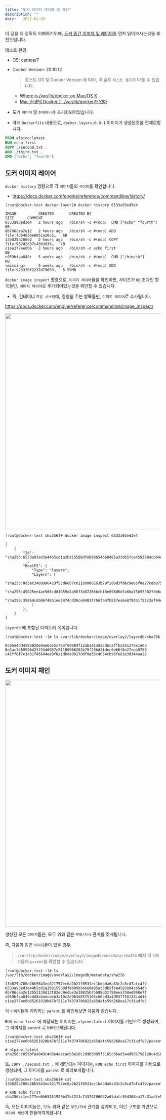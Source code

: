 ```yaml
---
title: "도커 이미지 레이어 및 체인"
description: ""
date:   2022-01-09
---
```


이 글을 더 정확히 이해하기위해, [도커 중간 이미지 및 레이어](/docker-intermediate-image)를 먼저 읽어보시는것을 추천드립니다.

테스트 환경

- OS: centos/7

- Docker Version: 20.10.12

    > 호스트 OS 및 Docker Version 에 따라, 이 글의 `테스트 결과`가 다를 수 있습니다.

    - [Where is /var/lib/docker on Mac/OS X](https://stackoverflow.com/questions/38532483/where-is-var-lib-docker-on-mac-os-x)
    - [Mac 환경의 Docker 는 /var/lib/docker가 없다](https://memostack.tistory.com/3)

- 도커 `이미지` 및 `컨테이너`가 초기화되어있습니다.

- 아래 `Dockerfile` 내용으로, `docker-layers:0.0.1` 이미지가 생성된것을 전제로합니다.

```dockerfile
FROM alpine:latest
RUN echo first
COPY ./second.txt .
ADD ./third.txt .
CMD ["echo", "fourth"]
```

## 도커 이미지 레이어

`docker history` 명령으로 각 `이미지`들의 `사이즈`를 확인합니다.

- https://docs.docker.com/engine/reference/commandline/history/

```shell script
[root@docker-test docker-layer]# docker history 6533a93ed3e4

IMAGE          CREATED       CREATED BY                                      SIZE      COMMENT
6533a93ed3e4   2 hours ago   /bin/sh -c #(nop)  CMD ["echo" "fourth"]        0B
6b786cea2e12   2 hours ago   /bin/sh -c #(nop) ADD file:7db483be005ca26c6…   6B
13b825a700e2   2 hours ago   /bin/sh -c #(nop) COPY file:932d2d37c43b3d37…   7B
c1ee277ee0b6   2 hours ago   /bin/sh -c echo first                           0B
c059bfaa849c   5 weeks ago   /bin/sh -c #(nop)  CMD ["/bin/sh"]              0B
<missing>      5 weeks ago   /bin/sh -c #(nop) ADD file:9233f6f2237d79659…   5.59MB
```

`docker image inspect` 명령으로, `이미지 레이어`들을 확인하면, 사이즈가 `0B` 초과인 항목들만, `이미지 레이어`로 추가되어있는것을 확인할 수 있습니다.

- 즉, 컨테이너 `파일 시스템`에, 영향을 주는 항목들만, `이미지 레이어`로 추가됩니다.

https://docs.docker.com/engine/reference/commandline/image_inspect/

<img src="https://user-images.githubusercontent.com/11391606/148420106-91f804a1-d68f-436b-abf5-3c0affb11849.png" width="700" />

```shell script
[root@docker-test sha256]# docker image inspect 6533a93ed3e4

[
    {
        "Id": "sha256:6533a93ed3e44b5cd1a2b915508dfeb99b54660405a33db5fce4593884cb64db",
        ...
        "RootFS": {
            "Type": "layers",
            "Layers": [
                "sha256:8d3ac3489996423f53d6087c81180006263b79f206d3fdec9e66f0e27ceb8759",
                "sha256:49825ee4ae566cd81659e8a56f3d87266bcbf8e098d6dfa6ba75b53582fdb64a",
                "sha256:35654cdb06748b1ee3474cd39ce940377b6fa47b657ea6e8f93b1f55c3af94eb"
            ]
        },
    }
]
```

`layerdb` 에 포함된 디렉토리 목록입니다.

```shell script
[root@docker-test ~]# ls /var/lib/docker/image/overlay2/layerdb/sha256

0c05e4dd4393920e9ae63e5c784f00084f12ab1414da5decaffb2da1275e1e0a
8d3ac3489996423f53d6087c81180006263b79f206d3fdec9e66f0e27ceb8759
c41ff8f7e1a31f45604ee0f6a1dbda09170df0a56c4054cb96fe81e3d344aa28
```

## 도커 이미지 체인

<img src="https://user-images.githubusercontent.com/11391606/148420102-d5c8baf3-267b-40be-a2fa-84cc1e5b9f5b.png" height="800" />

생성된 모든 `이미지`들은, 모두 위와 같은 `부모/자식` 관계를 갖게됩니다.

즉, 다음과 같은 `이미지`들이 있을 경우,

> `/var/lib/docker/image/overlay2/imagedb/metadata/sha256` 에서 각 `이미지`들의 `parent`를 확인할 수 있습니다.

```shell script
[root@docker-test ~]# ls /var/lib/docker/image/overlay2/imagedb/metadata/sha256

13b825a700e28b5643ec821757ec0a2b21f0531ec1bdbda6a33c2c8cd7afc4f9
6533a93ed3e44b5cd1a2b915508dfeb99b54660405a33db5fce4593884cb64db
6b786cea2e12553139d13f82ed9edbe3e30825b75b88d31f98eea758ed998e7f
c059bfaa849c4d8e4aecaeb3a10c2d9b3d85f5165c66ad3a4d937758128c4d18
c1ee277ee0b65261920b47bf211c74374706022a65dafc59d268ea17c31adfe5
```

각 `이미지`들이 가리키는 `parent` 를 확인해보면 다음과 같습니다. 

`RUN echo first` 에 해당되는 이미지는, `alpine:latest` 이미지를 기반으로 생성되며, 그 이미지를 `parent` 로 바라보게됩니다.

```shell script
[root@docker-test sha256]# cat c1ee277ee0b65261920b47bf211c74374706022a65dafc59d268ea17c31adfe5/parent

# alpine:latest
sha256:c059bfaa849c4d8e4aecaeb3a10c2d9b3d85f5165c66ad3a4d937758128c4d18
```

또, `COPY ./second.txt .` 에 해당되는 이미지는, `RUN echo first` 이미지를 기반으로 생성되며, 그 이미지를 `parent` 로 바라보게됩니다.

```shell script
[root@docker-test sha256]# cat 13b825a700e28b5643ec821757ec0a2b21f0531ec1bdbda6a33c2c8cd7afc4f9/parent

# RUN echo first
sha256:c1ee277ee0b65261920b47bf211c74374706022a65dafc59d268ea17c31adfe5
```

즉, 모든 이미지들은, 모두 위와 같은 `부모/자식` 관계를 갖게되고, 이런 구조를 기반으로, `레이어 체인`이 만들어지게됩니다.
